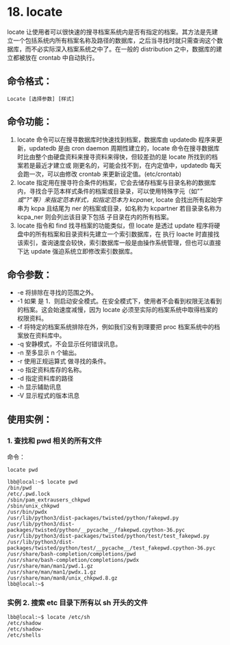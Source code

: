 # 18. locate

locate 让使用者可以很快速的搜寻档案系统内是否有指定的档案。其方法是先建立一个包括系统内所有档案名称及路径的数据库，之后当寻找时就只需查询这个数据库，而不必实际深入档案系统之中了。在一般的 distribution 之中，数据库的建立都被放在 crontab 中自动执行。

## 命令格式：

`Locate [选择参数] [样式]`

## 命令功能：

1. locate 命令可以在搜寻数据库时快速找到档案，数据库由 updatedb 程序来更新，updatedb 是由 cron daemon 周期性建立的，locate 命令在搜寻数据库时比由整个由硬盘资料来搜寻资料来得快，但较差劲的是 locate 所找到的档案若是最近才建立或 刚更名的，可能会找不到，在内定值中，updatedb 每天会跑一次，可以由修改 crontab 来更新设定值。(etc/crontab)
2. locate 指定用在搜寻符合条件的档案，它会去储存档案与目录名称的数据库内，寻找合乎范本样式条件的档案或目录录，可以使用特殊字元（如”*” 或”?”等）来指定范本样式，如指定范本为 kcpa*ner, locate 会找出所有起始字串为 kcpa 且结尾为 ner 的档案或目录，如名称为 kcpartner 若目录录名称为 kcpa_ner 则会列出该目录下包括 子目录在内的所有档案。
3. locate 指令和 find 找寻档案的功能类似，但 locate 是透过 update 程序将硬盘中的所有档案和目录资料先建立一个索引数据库，在 执行 loacte 时直接找该索引，查询速度会较快，索引数据库一般是由操作系统管理，但也可以直接下达 update 强迫系统立即修改索引数据库。

## 命令参数：

- -e 将排除在寻找的范围之外。
- -1 如果 是 1．则启动安全模式。在安全模式下，使用者不会看到权限无法看到 的档案。这会始速度减慢，因为 locate 必须至实际的档案系统中取得档案的权限资料。
- -f 将特定的档案系统排除在外，例如我们没有到理要把 proc 档案系统中的档案放在资料库中。
- -q 安静模式，不会显示任何错误讯息。
- -n 至多显示 n 个输出。
- -r 使用正规运算式 做寻找的条件。
- -o 指定资料库存的名称。
- -d 指定资料库的路径
- -h 显示辅助讯息
- -V 显示程式的版本讯息

## 使用实例：

### 1. 查找和 pwd 相关的所有文件

命令：

`locate pwd`

```
lbb@local:~$ locate pwd
/bin/pwd
/etc/.pwd.lock
/sbin/pam_extrausers_chkpwd
/sbin/unix_chkpwd
/usr/bin/pwdx
/usr/lib/python3/dist-packages/twisted/python/fakepwd.py
/usr/lib/python3/dist-packages/twisted/python/__pycache__/fakepwd.cpython-36.pyc
/usr/lib/python3/dist-packages/twisted/python/test/test_fakepwd.py
/usr/lib/python3/dist-packages/twisted/python/test/__pycache__/test_fakepwd.cpython-36.pyc
/usr/share/bash-completion/completions/pwd
/usr/share/bash-completion/completions/pwdx
/usr/share/man/man1/pwd.1.gz
/usr/share/man/man1/pwdx.1.gz
/usr/share/man/man8/unix_chkpwd.8.gz
lbb@local:~$
```

### 实例 2. 搜索 etc 目录下所有以 sh 开头的文件

```
lbb@local:~$ locate /etc/sh
/etc/shadow
/etc/shadow-
/etc/shells
```
